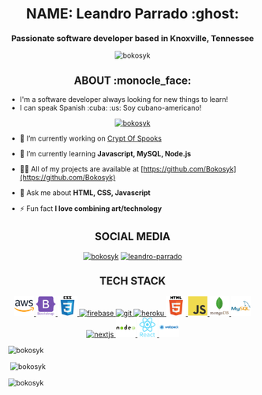<h1 align="center">NAME: Leandro Parrado :ghost:</h1>
<h3 align="center">Passionate software developer based in Knoxville, Tennessee</h3>
<p align="center"> <img src="https://komarev.com/ghpvc/?username=bokosyk&label=Profile%20views&color=0e75b6&style=flat" alt="bokosyk" /> </p>

<h2 align="center">ABOUT :monocle_face:</h2>
<ul align="left">
  <li> I'm a software developer always looking for new things to learn!
  <li> I can speak Spanish :cuba: :us: Soy cubano-americano!
</ul>

<p align="center"> <a href="https://github.com/ryo-ma/github-profile-trophy"><img src="https://github-profile-trophy.vercel.app/?username=bokosyk" alt="bokosyk" /></a> </p>

- 🔭 I’m currently working on [Crypt Of Spooks](https://github.com/Bokosyk/crypt-of-spooks)

- 🌱 I’m currently learning **Javascript, MySQL, Node.js**

- 👨‍💻 All of my projects are available at [https://github.com/Bokosyk](https://github.com/Bokosyk)

- 💬 Ask me about **HTML, CSS, Javascript**

- ⚡ Fun fact **I love combining art/technology**

<h2 align="center">SOCIAL MEDIA</h2>
<p align="center"">
<a href="https://codepen.io/bokosyk" target="blank"><img align="center" src="https://raw.githubusercontent.com/rahuldkjain/github-profile-readme-generator/master/src/images/icons/Social/codepen.svg" alt="bokosyk" height="30" width="40" /></a>
<a href="https://www.linkedin.com/in/leandro-parrado-a05729166/" target="blank"><img align="center" src="https://raw.githubusercontent.com/rahuldkjain/github-profile-readme-generator/master/src/images/icons/Social/linked-in-alt.svg" alt="leandro-parrado" height="30" width="40" /></a>
</p>

<h2 align="center">TECH STACK</h2>
<p align="center""> <a href="https://aws.amazon.com" target="_blank" rel="noreferrer"> <img src="https://raw.githubusercontent.com/devicons/devicon/master/icons/amazonwebservices/amazonwebservices-original-wordmark.svg" alt="aws" width="40" height="40"/> </a> <a href="https://getbootstrap.com" target="_blank" rel="noreferrer"> <img src="https://raw.githubusercontent.com/devicons/devicon/master/icons/bootstrap/bootstrap-plain-wordmark.svg" alt="bootstrap" width="40" height="40"/> </a> <a href="https://www.w3schools.com/css/" target="_blank" rel="noreferrer"> <img src="https://raw.githubusercontent.com/devicons/devicon/master/icons/css3/css3-original-wordmark.svg" alt="css3" width="40" height="40"/> </a> <a href="https://firebase.google.com/" target="_blank" rel="noreferrer"> <img src="https://www.vectorlogo.zone/logos/firebase/firebase-icon.svg" alt="firebase" width="40" height="40"/> </a> <a href="https://git-scm.com/" target="_blank" rel="noreferrer"> <img src="https://www.vectorlogo.zone/logos/git-scm/git-scm-icon.svg" alt="git" width="40" height="40"/> </a> <a href="https://heroku.com" target="_blank" rel="noreferrer"> <img src="https://www.vectorlogo.zone/logos/heroku/heroku-icon.svg" alt="heroku" width="40" height="40"/> </a> <a href="https://www.w3.org/html/" target="_blank" rel="noreferrer"> <img src="https://raw.githubusercontent.com/devicons/devicon/master/icons/html5/html5-original-wordmark.svg" alt="html5" width="40" height="40"/> </a> <a href="https://developer.mozilla.org/en-US/docs/Web/JavaScript" target="_blank" rel="noreferrer"> <img src="https://raw.githubusercontent.com/devicons/devicon/master/icons/javascript/javascript-original.svg" alt="javascript" width="40" height="40"/> </a> <a href="https://www.mongodb.com/" target="_blank" rel="noreferrer"> <img src="https://raw.githubusercontent.com/devicons/devicon/master/icons/mongodb/mongodb-original-wordmark.svg" alt="mongodb" width="40" height="40"/> </a> <a href="https://www.mysql.com/" target="_blank" rel="noreferrer"> <img src="https://raw.githubusercontent.com/devicons/devicon/master/icons/mysql/mysql-original-wordmark.svg" alt="mysql" width="40" height="40"/> </a> <a href="https://nextjs.org/" target="_blank" rel="noreferrer"> <img src="https://cdn.worldvectorlogo.com/logos/nextjs-2.svg" alt="nextjs" width="40" height="40"/> </a> <a href="https://nodejs.org" target="_blank" rel="noreferrer"> <img src="https://raw.githubusercontent.com/devicons/devicon/master/icons/nodejs/nodejs-original-wordmark.svg" alt="nodejs" width="40" height="40"/> </a> <a href="https://reactjs.org/" target="_blank" rel="noreferrer"> <img src="https://raw.githubusercontent.com/devicons/devicon/master/icons/react/react-original-wordmark.svg" alt="react" width="40" height="40"/> </a> <a href="https://webpack.js.org" target="_blank" rel="noreferrer"> <img src="https://raw.githubusercontent.com/devicons/devicon/d00d0969292a6569d45b06d3f350f463a0107b0d/icons/webpack/webpack-original-wordmark.svg" alt="webpack" width="40" height="40"/> </a> </p>

<p><img align="center"" src="https://github-readme-stats.vercel.app/api/top-langs?username=bokosyk&show_icons=true&locale=en&layout=compact" alt="bokosyk" /></p>

<p>&nbsp;<img align="center" src="https://github-readme-stats.vercel.app/api?username=bokosyk&show_icons=true&locale=en" alt="bokosyk" /></p>

<p><img align="center" src="https://github-readme-streak-stats.herokuapp.com/?user=bokosyk&" alt="bokosyk" /></p>

